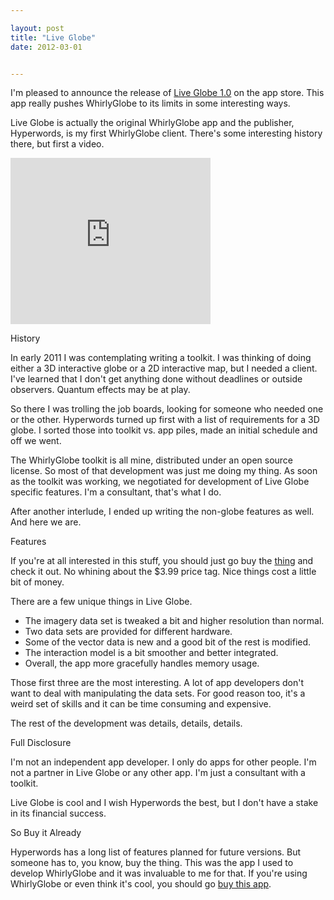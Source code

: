 ```yaml
---

layout: post
title: "Live Globe"
date: 2012-03-01


---
```


I'm pleased to announce the release of [Live Globe 1.0](https://itunes.apple.com/us/app/live-globe/id501997258?mt=8) on the app store.  This app really pushes WhirlyGlobe to its limits in some interesting ways.

Live Globe is actually the original WhirlyGlobe app and the publisher, Hyperwords, is my first WhirlyGlobe client.  There's some interesting history there, but first a video.



<iframe allowfullscreen="allowfullscreen" frameborder="0" height="266" mozallowfullscreen="mozallowfullscreen" src="https://www.youtube.com/embed/uen8kvu6cnE?feature=player_embedded" webkitallowfullscreen="webkitallowfullscreen" width="320"></iframe>



History

In early 2011 I was contemplating writing a toolkit.  I was thinking of doing either a 3D interactive globe or a 2D interactive map, but I needed a client.  I've learned that I don't get anything done without deadlines or outside observers.  Quantum effects may be at play.

So there I was trolling the job boards, looking for someone who needed one or the other.  Hyperwords turned up first with a list of requirements for a 3D globe.  I sorted those into toolkit vs. app piles, made an initial schedule and off we went.

The WhirlyGlobe toolkit is all mine, distributed under an open source license.  So most of that development was just me doing my thing.  As soon as the toolkit was working, we negotiated for development of Live Globe specific features.  I'm a consultant, that's what I do.

After another interlude, I ended up writing the non-globe features as well.  And here we are.

Features

If you're at all interested in this stuff, you should just go buy the [thing](https://itunes.apple.com/us/app/live-globe/id501997258?mt=8) and check it out.  No whining about the $3.99 price tag.  Nice things cost a little bit of money.

There are a few unique things in Live Globe.



- The imagery data set is tweaked a bit and higher resolution than normal.
- Two data sets are provided for different hardware.
- Some of the vector data is new and a good bit of the rest is modified.
- The interaction model is a bit smoother and better integrated.
- Overall, the app more gracefully handles memory usage.

Those first three are the most interesting.  A lot of app developers don't want to deal with manipulating the data sets.  For good reason too, it's a weird set of skills and it can be time consuming and expensive.

The rest of the development was details, details, details.

Full Disclosure

I'm not an independent app developer.  I only do apps for other people.  I'm not a partner in Live Globe or any other app.  I'm just a consultant with a toolkit.

Live Globe is cool and I wish Hyperwords the best, but I don't have a stake in its financial success.

So Buy it Already

Hyperwords has a long list of features planned for future versions.  But someone has to, you know, buy the thing.  This was the app I used to develop WhirlyGlobe and it was invaluable to me for that.  If you're using WhirlyGlobe or even think it's cool, you should go [buy this app](https://itunes.apple.com/us/app/live-globe/id501997258?mt=8).